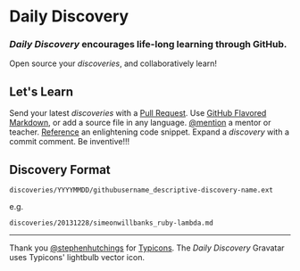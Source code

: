 # Daily Discovery

### *Daily Discovery* encourages life-long learning through GitHub.

Open source your *discoveries*, and collaboratively learn!

## Let's Learn

Send your latest *discoveries* with a [Pull Request][pr]. Use [GitHub Flavored Markdown][gfm], or add a source file in any language. [@mention][mention] a mentor or teacher. [Reference][ref] an enlightening code snippet.  Expand a *discovery* with a commit comment.  Be inventive!!! 

## Discovery Format

`discoveries/YYYYMMDD/githubusername_descriptive-discovery-name.ext`

e.g.

`discoveries/20131228/simeonwillbanks_ruby-lambda.md`

---
Thank you [@stephenhutchings](https://github.com/stephenhutchings) for [Typicons](https://github.com/stephenhutchings/typicons.font). The *Daily Discovery* Gravatar uses Typicons' lightbulb vector icon.

[pr]: https://help.github.com/articles/using-pull-requests
[gfm]: https://help.github.com/articles/github-flavored-markdown
[mention]: https://help.github.com/articles/github-flavored-markdown#name-and-team-mentions-autocomplete
[ref]: https://help.github.com/articles/github-flavored-markdown#references
